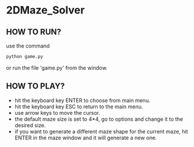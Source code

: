 # 2DMaze_Solver

## HOW TO RUN?
use the command 
```bash
python game.py
```
or run the file 'game.py' from the window.
## HOW TO PLAY?
* hit the keyboard key ENTER to choose from main menu.
* hit the keyboard key ESC to return to the main menu.
* use arrow keys to move the cursor.
* the default maze size is set to 4*4, go to options and change it to the desired size.
* if you want to generate a different maze shape for the current maze, hit ENTER in the maze window and it will generate a new one.